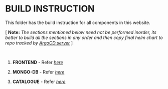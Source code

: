# BUILD INSTRUCTION
This folder has the build instruction for all components in this website.

[ **Note:** _The sections mentioned below need not be performed inorder, its better to build all the sections in any order and then copy final helm chart to repo tracked by [ArgoCD server](./CD/)_ ]

</br>

1. **FRONTEND** - Refer [_here_](frontend)

2. **MONGO-DB** - Refer [_here_](mongodb)

3. **CATALOGUE** - Refer [_here_](catalogue)
